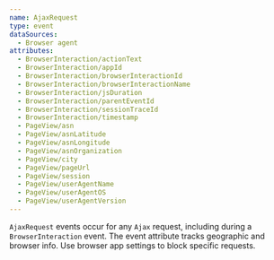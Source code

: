 ```yaml
---
name: AjaxRequest
type: event
dataSources:
  - Browser agent
attributes:
  - BrowserInteraction/actionText
  - BrowserInteraction/appId
  - BrowserInteraction/browserInteractionId
  - BrowserInteraction/browserInteractionName
  - BrowserInteraction/jsDuration
  - BrowserInteraction/parentEventId
  - BrowserInteraction/sessionTraceId
  - BrowserInteraction/timestamp
  - PageView/asn
  - PageView/asnLatitude
  - PageView/asnLongitude
  - PageView/asnOrganization
  - PageView/city
  - PageView/pageUrl
  - PageView/session
  - PageView/userAgentName
  - PageView/userAgentOS
  - PageView/userAgentVersion
---
```


`AjaxRequest` events occur for any `Ajax` request, including during a `BrowserInteraction` event. The event attribute tracks geographic and browser info. Use browser app settings to block specific requests.